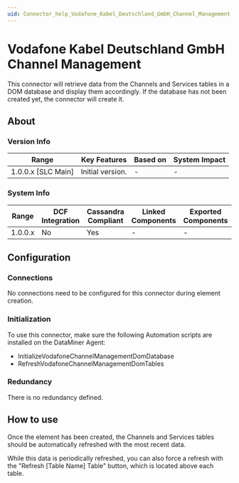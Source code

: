 ```yaml
---
uid: Connector_help_Vodafone_Kabel_Deutschland_GmbH_Channel_Management
---
```


# Vodafone Kabel Deutschland GmbH Channel Management

This connector will retrieve data from the Channels and Services tables in a DOM database and display them accordingly. If the database has not been created yet, the connector will create it.

## About

### Version Info

| Range                | Key Features     | Based on     | System Impact     |
|----------------------|------------------|--------------|-------------------|
| 1.0.0.x [SLC Main]   | Initial version. | -            | -                 |

### System Info

| Range     | DCF Integration     | Cassandra Compliant     | Linked Components     | Exported Components     |
|-----------|---------------------|-------------------------|-----------------------|-------------------------|
| 1.0.0.x   | No                  | Yes                     | -                     | -                       |

## Configuration

### Connections

No connections need to be configured for this connector during element creation.

### Initialization

To use this connector, make sure the following Automation scripts are installed on the DataMiner Agent:

- InitializeVodafoneChannelManagementDomDatabase
- RefreshVodafoneChannelManagementDomTables

### Redundancy

There is no redundancy defined.

## How to use

Once the element has been created, the Channels and Services tables should be automatically refreshed with the most recent data.

While this data is periodically refreshed, you can also force a refresh with the "Refresh \[Table Name\] Table" button, which is located above each table.
